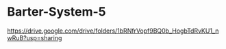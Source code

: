 # Barter-System-5
https://drive.google.com/drive/folders/1bRNfrVopf9BQ0b_HogbTdRvKU1_nwRuB?usp=sharing
